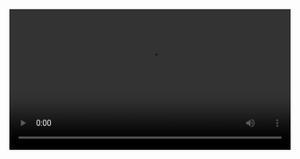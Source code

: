 
<video width="100%" controls controlslist="nodownload nofullscreen noremoteplayback" disablePictureInPicture>
  <source src="https://api.keepwork.com/ts-storage/siteFiles/14993/raw#18夏日柠檬茶（下）.webm" type="video/webm" />
  <source src="https://api.keepwork.com/ts-storage/siteFiles/14992/raw#18夏日柠檬茶（下）.mp4" type="video/mp4" />
   
  你的浏览器不支持播放
</video>
<style>
video::-webkit-media-controls-fullscreen-button { display: none; } 
</style>